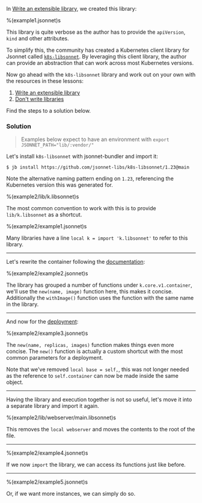 In [Write an extensible library](lesson1.md), we created this library:

%(example1.jsonnet)s

This library is quite verbose as the author has to provide the `apiVersion`, `kind` and
other attributes.

To simplify this, the community has created a Kubernetes client library for Jsonnet called
[`k8s-libsonnet`](https://github.com/jsonnet-libs/k8s-libsonnet). By leveraging this
client library, the author can provide an abstraction that can work across most Kubernetes
versions.

Now go ahead with the `k8s-libsonnet` library and work out on your own with the resources
in these lessons:

1. [Write an extensible library](lesson1.md)
1. [Don't write libraries](lesson2.md)

Find the steps to a solution below.

### Solution

> Examples below expect to have an environment with `export JSONNET_PATH="lib/:vendor/"`

Let's install `k8s-libsonnet` with jsonnet-bundler and import it:

`$ jb install https://github.com/jsonnet-libs/k8s-libsonnet/1.23@main`

Note the alternative naming pattern ending on `1.23`, referencing the Kubernetes version
this was generated for.

%(example2/lib/k.libsonnet)s

The most common convention to work with this is to provide `lib/k.libsonnet` as
a shortcut.

%(example2/example1.jsonnet)s

Many libraries have a line `local k = import 'k.libsonnet'` to refer to this
library.

---

Let's rewrite the container following the
[documentation](https://jsonnet-libs.github.io/k8s-libsonnet/1.23/core/v1/container/):

%(example2/example2.jsonnet)s

The library has grouped a number of functions under `k.core.v1.container`, we'll use the
`new(name, image)` function here, this makes it concise. Additionally the `withImage()` function uses the function with the same name in the library.

---

And now for the [deployment](https://jsonnet-libs.github.io/k8s-libsonnet/1.23/core/v1/container/):

%(example2/example3.jsonnet)s

The `new(name, replicas, images)` function makes things even more concise. The `new()`
function is actually a custom shortcut with the most common parameters for a deployment.

Note that we've removed `local base = self,`, this was not longer needed as the reference
to `self.container` can now be made inside the same object.

---

Having the library and execution together is not so useful, let's move it into a separate
library and import it again.

%(example2/lib/webserver/main.libsonnet)s

This removes the `local webserver` and moves the contents to the root of the file.

---

%(example2/example4.jsonnet)s

If we now `import` the library, we can access its functions just like before.

---

%(example2/example5.jsonnet)s

Or, if we want more instances, we can simply do so.
